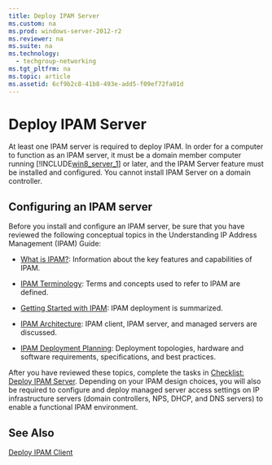 ```yaml
---
title: Deploy IPAM Server
ms.custom: na
ms.prod: windows-server-2012-r2
ms.reviewer: na
ms.suite: na
ms.technology: 
  - techgroup-networking
ms.tgt_pltfrm: na
ms.topic: article
ms.assetid: 6cf9b2c8-41b8-493e-add5-f09ef72fa01d
---
```

# Deploy IPAM Server
At least one IPAM server is required to deploy IPAM. In order for a computer to function as an IPAM server, it must be a domain member computer running [!INCLUDE[win8_server_1](../Token/win8_server_1_md.md)] or later, and the IPAM Server feature must be installed and configured. You cannot install IPAM Server on a domain controller.  
  
## Configuring an IPAM server  
Before you install and configure an IPAM server, be sure that you have reviewed the following conceptual topics in the Understanding IP Address Management \(IPAM\) Guide:  
  
-   [What is IPAM?](../Topic/What-is-IPAM-.md): Information about the key features and capabilities of IPAM.  
  
-   [IPAM Terminology](../Topic/IPAM-Terminology.md): Terms and concepts used to refer to IPAM are defined.  
  
-   [Getting Started with IPAM](../Topic/Getting-Started-with-IPAM.md): IPAM deployment is summarized.  
  
-   [IPAM Architecture](../Topic/IPAM-Architecture.md): IPAM client, IPAM server, and managed servers are discussed.  
  
-   [IPAM Deployment Planning](../Topic/IPAM-Deployment-Planning.md): Deployment topologies, hardware and software requirements, specifications, and best practices.  
  
After you have reviewed these topics, complete the tasks in [Checklist: Deploy IPAM Server](../Topic/Checklist--Deploy-IPAM-Server.md). Depending on your IPAM design choices, you will also be required to configure and deploy managed server access settings on IP infrastructure servers \(domain controllers, NPS, DHCP, and DNS servers\) to enable a functional IPAM environment.  
  
## See Also  
[Deploy IPAM Client](../Topic/Deploy-IPAM-Client.md)  
  

